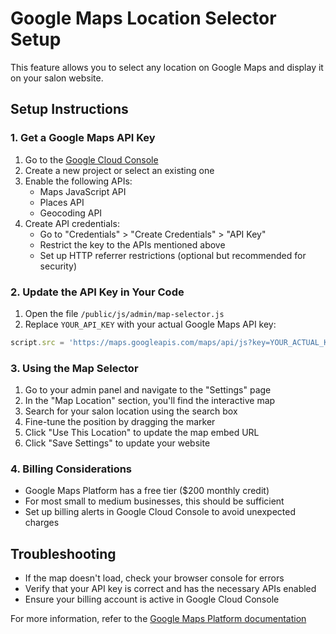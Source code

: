 # Google Maps Location Selector Setup

This feature allows you to select any location on Google Maps and display it on your salon website.

## Setup Instructions

### 1. Get a Google Maps API Key

1. Go to the [Google Cloud Console](https://console.cloud.google.com/)
2. Create a new project or select an existing one
3. Enable the following APIs:
   - Maps JavaScript API
   - Places API
   - Geocoding API
4. Create API credentials:
   - Go to "Credentials" > "Create Credentials" > "API Key"
   - Restrict the key to the APIs mentioned above
   - Set up HTTP referrer restrictions (optional but recommended for security)

### 2. Update the API Key in Your Code

1. Open the file `/public/js/admin/map-selector.js`
2. Replace `YOUR_API_KEY` with your actual Google Maps API key:

```javascript
script.src = 'https://maps.googleapis.com/maps/api/js?key=YOUR_ACTUAL_KEY_HERE&libraries=places&callback=initMapSelector';
```

### 3. Using the Map Selector

1. Go to your admin panel and navigate to the "Settings" page
2. In the "Map Location" section, you'll find the interactive map
3. Search for your salon location using the search box
4. Fine-tune the position by dragging the marker
5. Click "Use This Location" to update the map embed URL
6. Click "Save Settings" to update your website

### 4. Billing Considerations

- Google Maps Platform has a free tier ($200 monthly credit)
- For most small to medium businesses, this should be sufficient
- Set up billing alerts in Google Cloud Console to avoid unexpected charges

## Troubleshooting

- If the map doesn't load, check your browser console for errors
- Verify that your API key is correct and has the necessary APIs enabled
- Ensure your billing account is active in Google Cloud Console

For more information, refer to the [Google Maps Platform documentation](https://developers.google.com/maps) 